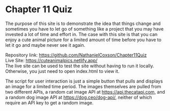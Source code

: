 # Chapter 11 Quiz 
The purpose of this site is to demonstrate the idea that
things change and sometimes you have to let go of 
something like a project that you may have invested a lot of
time and effort in. The case with this site is that you can enjoy a cute animal picture
for a limited amount of time before you have to let it go and 
maybe never see it again.

Repository link: https://github.com/NathanielCoxson/Chapter11Quiz <br> 
Live Site: https://cuteanimalpics.netlify.app/ <br>
The live site can be used to test the site without having to run it locally. Otherwise,
you just need to open index.html to view it.

The script for user interaction is just a simple button that pulls and displays an image for a limited
time period. The images themselves are pulled from two different APIs, a random cat image API at https://api.thecatapi.com, and
a random dog image API at https://dog.ceo/dog-api/, neither of which require an API key to get a random image.
